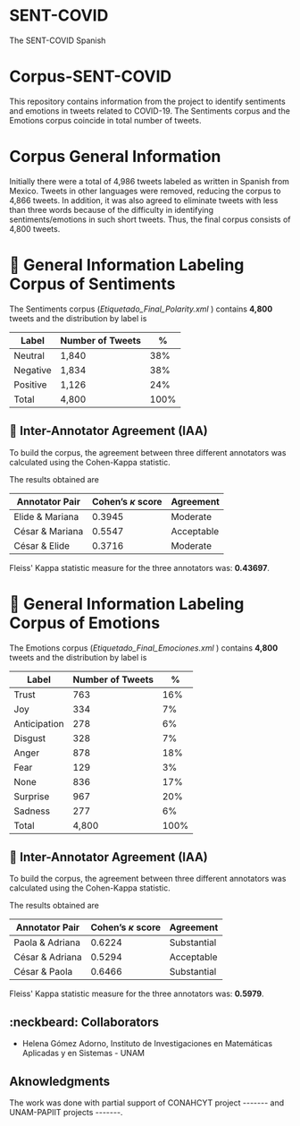 # SENT-COVID
The SENT-COVID Spanish 

#  Corpus-SENT-COVID
This repository contains information from the project to identify sentiments and emotions in tweets related to COVID-19. The Sentiments corpus and the Emotions corpus coincide in total number of tweets.

# Corpus General Information

Initially there were a total of 4,986 tweets labeled as written in Spanish from Mexico. Tweets in other languages were removed, reducing the corpus to 4,866 tweets. In addition, it was also agreed to eliminate tweets with less than three words because of the difficulty in identifying sentiments/emotions in such short tweets. Thus, the final corpus consists of 4,800 tweets.

# :file_folder: General Information Labeling Corpus of Sentiments

The Sentiments corpus (<em>Etiquetado_Final_Polarity.xml </em>) contains **4,800** tweets and the distribution by label is

| **Label** | **Number of Tweets** | **%** |
| -- | -- | -- |
| Neutral |   1,840   | 38% |
| Negative |  1,834   | 38% |
| Positive |  1,126   | 24% |
| Total | 4,800 | 100% |

##  :mag_right: Inter-Annotator Agreement (IAA)

To build the corpus, the agreement between three different annotators was calculated using the Cohen-Kappa statistic. 

The results obtained are

| **Annotator Pair** | **Cohen’s $\kappa$ score** | **Agreement** |
| -- | -- | -- |
| Elide & Mariana | 0.3945 | Moderate |
| César & Mariana | 0.5547 | Acceptable |
| César & Elide | 0.3716 | Moderate |

Fleiss' Kappa statistic measure for the three annotators was: **0.43697**.

# :file_folder: General Information Labeling Corpus of Emotions

The Emotions corpus (<em>Etiquetado_Final_Emociones.xml </em>) contains **4,800** tweets and the distribution by label is

| **Label** | **Number of Tweets** | **%** |
| -- | -- | -- 
| Trust |   763   | 16% |
| Joy |  334   | 7% |
| Anticipation |  278   | 6% |
| Disgust | 328 | 7% |
| Anger | 878 | 18% |
| Fear | 129 | 3% |
| None | 836 | 17% |
| Surprise | 967 | 20% |
| Sadness | 277 | 6% |
| Total | 4,800| 100% |

##  :mag_right: Inter-Annotator Agreement (IAA)

To build the corpus, the agreement between three different annotators was calculated using the Cohen-Kappa statistic. 

The results obtained are

| **Annotator Pair** | **Cohen’s $\kappa$ score** | **Agreement** |
| -- | -- | -- |
| Paola & Adriana | 0.6224 | Substantial |
| César & Adriana | 0.5294 | Acceptable |
| César & Paola | 0.6466 | Substantial |

Fleiss' Kappa statistic measure for the three annotators was: **0.5979**.

## :neckbeard: Collaborators
- Helena Gómez Adorno, Instituto de Investigaciones en Matemáticas Aplicadas y en Sistemas - UNAM

## Aknowledgments
The work was done with partial support of CONAHCYT project ------- and UNAM-PAPIIT projects -------.

